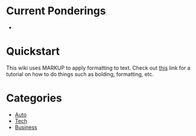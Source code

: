 <!-- TITLE: Exploits and Machinations -->
<!-- SUBTITLE: E&M is a repository for all ideas. Dream your biggest dreams. -->

# Current Ponderings
* 
# Quickstart
This wiki uses MARKUP to apply formatting to text. Check out [this](https://github.com/adam-p/markdown-here/wiki/Markdown-Cheatsheet) link for a tutorial on how to do things such as bolding, formatting, etc.
# Categories

* [Auto](/autos)
* [Tech](/tech)
* [Business](business)

